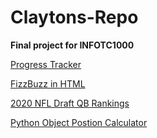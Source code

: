 # Claytons-Repo

**Final project for INFOTC1000**

[Progress Tracker](https://github.com/Clayton-Lieberman/Claytons-Repo/blob/master/progress-tracker.md)

[FizzBuzz in HTML](https://github.com/Clayton-Lieberman/Claytons-Repo/blob/master/FIZZBUZZ.md)

[2020 NFL Draft QB Rankings](https://github.com/Clayton-Lieberman/Claytons-Repo/blob/master/2020-NFLDraft-QB-Rank.md)

[Python Object Postion Calculator](https://github.com/Clayton-Lieberman/Claytons-Repo/blob/master/Object-Position-Calc.md)
